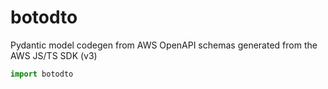 # botodto

Pydantic model codegen from AWS OpenAPI schemas generated from the AWS JS/TS SDK (v3)

```py
import botodto
```

